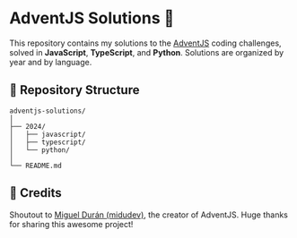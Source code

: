 # AdventJS Solutions 🎄

This repository contains my solutions to the [AdventJS](https://adventjs.dev/en) coding challenges, solved in **JavaScript**, **TypeScript**, and **Python**.
Solutions are organized by year and by language.

## 📂 Repository Structure
```
adventjs-solutions/
│
├── 2024/
│   ├── javascript/
│   ├── typescript/
│   └── python/
│
└── README.md
```

## 🙌 Credits
Shoutout to [Miguel Durán (midudev)](https://github.com/midudev), the creator of AdventJS. Huge thanks for sharing this awesome project!
